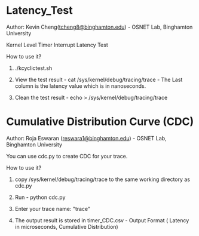 # Latency_Test

Author: Kevin Cheng(tcheng8@binghamton.edu) - OSNET Lab, Binghamton University 

Kernel Level Timer Interrupt Latency Test

How to use it?


1) ./kcyclictest.sh <cpu-id> <duration>

2) View the test result - cat /sys/kernel/debug/tracing/trace - The Last column is the latency value which is in nanoseconds.

3) Clean the test result - echo > /sys/kernel/debug/tracing/trace

# Cumulative Distribution Curve (CDC)

Author: Roja Eswaran (reswara1@binghamton.edu) - OSNET Lab, Binghamton University

You can use cdc.py to create CDC for your trace.

How to use it?

1) copy /sys/kernel/debug/tracing/trace to the same working directory as cdc.py

2) Run - python cdc.py 

3) Enter your trace name: "trace"  

4) The output result is stored in timer_CDC.csv - Output Format ( Latency in microseconds, Cumulative Distribution) 
